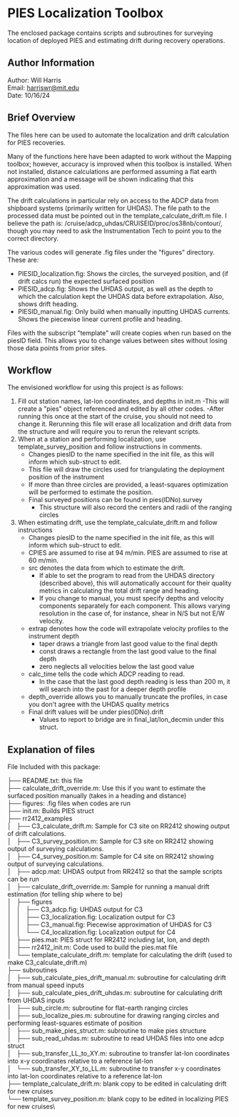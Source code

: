 # PIES Localization Toolbox

The enclosed package contains scripts and subroutines for surveying location of deployed PIES and estimating drift during recovery operations.

## Author Information
Author: Will Harris \
Email: harriswr@mit.edu \
Date: 10/16/24

## Brief Overview 
The files here can be used to automate the localization and drift calculation for PIES recoveries. 

Many of the functions here have been adapted to work without the Mapping toolbox; however, accuracy is improved when this toolbox is installed. When not installed, distance calculations are performed assuming a flat earth approximation and a message will be shown indicating that this approximation was used.

The drift calculations in particular rely on access to the ADCP data from shipboard systems (primarily written for UHDAS). The file path to the processed data must be pointed out in the template_calculate_drift.m file. I believe the path is: /cruise/adcp_uhdas/CRUISEID/proc/os38nb/contour/, though you may need to ask the Instrumentation Tech to point you to the correct directory.

The various codes will generate .fig files under the "figures" directory. These are:
- PIESID_localization.fig: Shows the circles, the surveyed position, and (if drift calcs run) the expected surfaced position
- PIESID_adcp.fig: Shows the UHDAS output, as well as the depth to which the calculation kept the UHDAS data before extrapolation. Also, shows drift heading.
- PIESID_manual.fig: Only build when manually inputting UHDAS currents. Shows the piecewise linear current profile and heading.

Files with the subscript "template" will create copies when run based on the piesID field. This allows you to change values between sites without losing those data points from prior sites.


## Workflow
The envisioned workflow for using this project is as follows:

1. Fill out station names, lat-lon coordinates, and depths in init.m 
	-This will create a "pies" object referenced and edited by all other codes. 
	-After running this once at the start of the cruise, you should not need to change it. Rerunning this file will erase all localization and drift data from the structure and will require you to rerun the relevant scripts.
2. When at a station and performing localization, use template_survey_position and follow instructions in comments.
	- Changes piesID to the name specified in the init file, as this will inform which sub-struct to edit.
	- This file will draw the circles used for triangulating the deployment position of the instrument
	- If more than three circles are provided, a least-squares optimization will be performed to estimate the position.
	- Final surveyed positions can be found in pies(IDNo).survey
		- This structure will also record the centers and radii of the ranging circles
3. When estimating drift, use the template_calculate_drift.m and follow instructions
	- Changes piesID to the name specified in the init file, as this will inform which sub-struct to edit.
	- CPIES are assumed to rise at 94 m/min. PIES are assumed to rise at 60 m/min.
	- src denotes the data from which to estimate the drift.
		- If able to set the program to read from the UHDAS directory (described above), this will automatically account for their quality metrics in calculating the total drift range and heading.
		- If you change to manual, you must specify depths and velocity components separately for each component. This allows varying resolution in the case of, for instance, shear in N/S but not E/W velocity.
	- extrap denotes how the code will extrapolate velocity profiles to the instrument depth
		- taper draws a triangle from last good value to the final depth
		- const draws a rectangle from the last good value to the final depth
		- zero neglects all velocities below the last good value
	- calc_time tells the code which ADCP reading to read. 
		- In the case that the last good depth reading is less than 200 m, it will search into the past for a deeper depth profile
	- depth_override allows you to manually truncate the profiles, in case you don't agree with the UHDAS quality metrics
	- Final drift values will be under pies(IDNo).drift
		- Values to report to bridge are in final_lat/lon_decmin under this struct.

## Explanation of files
File Included with this package:

├── README.txt: this file\
├── calculate_drift_override.m: Use this if you want to estimate the surfaced position manually (takes in a heading and distance)\
├── figures: .fig files when codes are run\
├── init.m: Builds PIES struct\
├── rr2412_examples\
│   ├── C3_calculate_drift.m: Sample for C3 site on RR2412 showing output of drift calculations.\
│   ├── C3_survey_position.m: Sample for C3 site on RR2412 showing output of surveying calculations.\
│   ├── C4_survey_position.m: Sample for C4 site on RR2412 showing output of surveying calculations.\
│   ├── adcp.mat: UHDAS output from RR2412 so that the sample scripts can be run\
│   ├── calculate_drift_override.m: Sample for running a manual drift estimation (for telling ship where to be)\
│   ├── figures\
│   │   ├── C3_adcp.fig: UHDAS output for C3\
│   │   ├── C3_localization.fig: Localization output for C3\
│   │   ├── C3_manual.fig: Piecewise approximation of UHDAS for C3\
│   │   └── C4_localization.fig: Localization output for C4\
│   ├── pies.mat: PIES struct for RR2412 including lat, lon, and depth\
│   ├── rr2412_init.m: Code used to build the pies.mat file\
│   └── template_calculate_drift.m: template for calculating the drift (used to make C3_calculate_drift.m)\
├── subroutines\
│   ├── sub_calculate_pies_drift_manual.m: subroutine for calculating drift from manual speed inputs\
│   ├── sub_calculate_pies_drift_uhdas.m: subroutine for calculating drift from UHDAS inputs\
│   ├── sub_circle.m: subroutine for flat-earth ranging circles\
│   ├── sub_localize_pies.m: subroutine for drawing ranging circles and performing least-squares estimate of position\
│   ├── sub_make_pies_struct.m: subroutine to make pies structure\
│   ├── sub_read_uhdas.m: subroutine to read UHDAS files into one adcp struct\
│   ├── sub_transfer_LL_to_XY.m: subroutine to transfer lat-lon coordinates into x-y coordinates relative to a reference lat-lon\
│   └── sub_transfer_XY_to_LL.m: subroutine to transfer x-y coordinates into lat-lon coordinates relative to a reference lat-lon\
├── template_calculate_drift.m: blank copy to be edited in calculating drift for new cruises\
└── template_survey_position.m: blank copy to be edited in localizing PIES for new cruises\